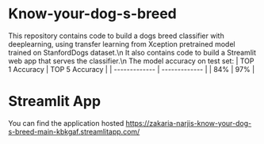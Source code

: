 # Know-your-dog-s-breed
This repository contains code to build a dogs breed classifier with deeplearning, using transfer learning from Xception pretrained model trained on StanfordDogs dataset.\n 
It also contains code to build a Streamlit web app that serves the classifier.\n
The model accuracy on test set:
| TOP 1 Accuracy  | TOP 5 Accuracy |
| ------------- | ------------- |
| 84%  | 97% |

# Streamlit App
You can find the application hosted 
https://zakaria-narjis-know-your-dog-s-breed-main-kbkgaf.streamlitapp.com/
